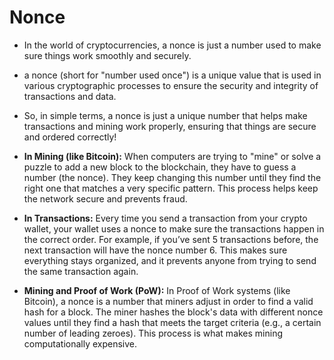 # Nonce
* In the world of cryptocurrencies, a nonce is just a number used to make sure things work smoothly and securely.

* a nonce (short for "number used once") is a unique value that is used in various cryptographic processes to ensure the security and integrity of transactions and data.

* So, in simple terms, a nonce is just a unique number that helps make transactions and mining work properly, ensuring that things are secure and ordered correctly!


* **In Mining (like Bitcoin):** When computers are trying to "mine" or solve a puzzle to add a new block to the blockchain, they have to guess a number (the nonce). They keep changing this number until they find the right one that matches a very specific pattern. This process helps keep the network secure and prevents fraud.

* **In Transactions:** Every time you send a transaction from your crypto wallet, your wallet uses a nonce to make sure the transactions happen in the correct order. For example, if you’ve sent 5 transactions before, the next transaction will have the nonce number 6. This makes sure everything stays organized, and it prevents anyone from trying to send the same transaction again.

* **Mining and Proof of Work (PoW):** In Proof of Work systems (like Bitcoin), a nonce is a number that miners adjust in order to find a valid hash for a block. The miner hashes the block's data with different nonce values until they find a hash that meets the target criteria (e.g., a certain number of leading zeroes). This process is what makes mining computationally expensive.